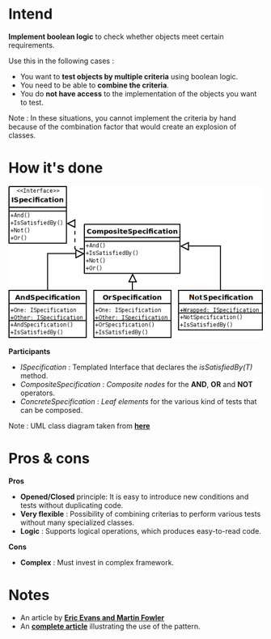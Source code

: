 # Intend

**Implement boolean logic** to check whether objects meet certain requirements.

Use this in the following cases :
  - You want to **test objects by multiple criteria** using boolean logic.
  - You need to be able to **combine the criteria**.
  - You do **not have access** to the implementation of the objects you want to test.

Note : In these situations, you cannot implement the criteria by hand because of the combination factor that would create an explosion of classes.

# How it's done

![UML](UML.png)

**Participants**

 - _ISpecification_ : Templated Interface that declares the _isSatisfiedBy(T)_ method.
 - _CompositeSpecification_ : _Composite nodes_ for the **AND**, **OR** and **NOT** operators. 
 - _ConcreteSpecification_ : _Leaf elements_ for the various kind of tests that can be composed.


Note : UML class diagram taken from [**here**](https://upload.wikimedia.org/wikipedia/commons/8/8b/Specification_UML_v2.png)

# Pros & cons

**Pros**

 - **Opened/Closed** principle: It is easy to introduce new conditions and tests without duplicating code.
 - **Very flexible** : Possibility of combining criterias to perform various tests without many specialized classes.
 - **Logic** : Supports logical operations, which produces easy-to-read code.

**Cons**

 - **Complex** : Must invest in complex framework.

# Notes

 - An article by [**Eric Evans and Martin Fowler**](https://www.martinfowler.com/apsupp/spec.pdf)
 - An [**complete article**](https://ademcatamak.medium.com/specification-design-pattern-c814649be0ef) illustrating the use of the pattern.
